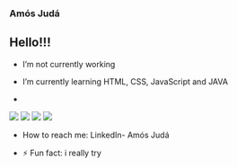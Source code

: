 ### Amós Judá

## Hello!!!

- I’m not currently working

- I’m currently learning HTML, CSS, JavaScript and JAVA
- 
<p align= "left">
<img src="https://cdn.jsdelivr.net/gh/devicons/devicon/icons/html5/html5-original-wordmark.svg" />
<img src="https://cdn.jsdelivr.net/gh/devicons/devicon/icons/css3/css3-original-wordmark.svg" />
<img src="https://cdn.jsdelivr.net/gh/devicons/devicon/icons/javascript/javascript-original.svg" />
<img src="https://cdn.jsdelivr.net/gh/devicons/devicon/icons/java/java-original-wordmark.svg" />
</p>

- How to reach me: LinkedIn- Amós Judá

- ⚡ Fun fact: i really try
